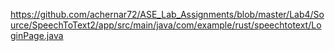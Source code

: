 
https://github.com/achernar72/ASE_Lab_Assignments/blob/master/Lab4/Source/SpeechToText2/app/src/main/java/com/example/rust/speechtotext/LoginPage.java
